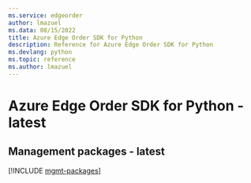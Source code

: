 ```yaml
---
ms.service: edgeorder
author: lmazuel
ms.data: 08/15/2022
title: Azure Edge Order SDK for Python
description: Reference for Azure Edge Order SDK for Python
ms.devlang: python
ms.topic: reference
ms.author: lmazuel
---
```

# Azure Edge Order SDK for Python - latest

## Management packages - latest
[!INCLUDE [mgmt-packages](edge-order-mgmt-index.md)]